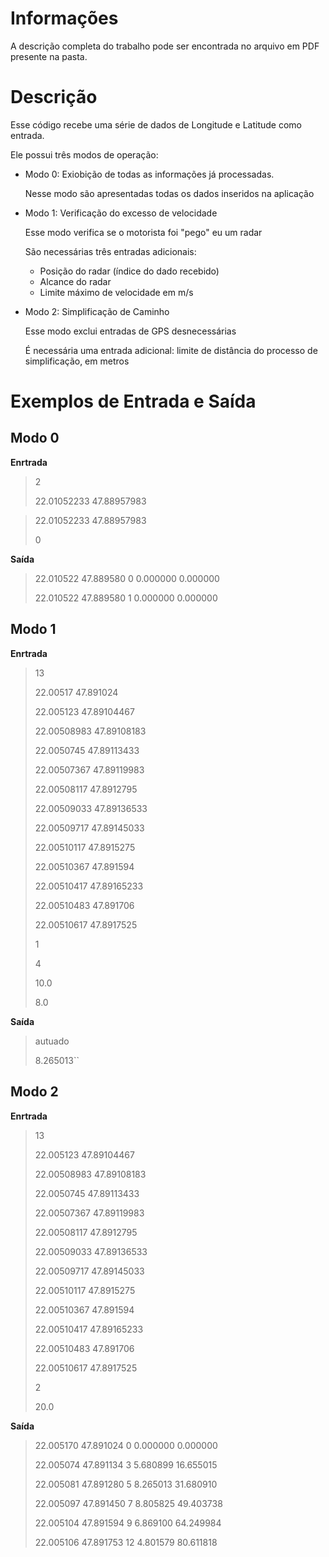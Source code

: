 
# Informações

A descrição completa do trabalho pode ser encontrada no arquivo em PDF presente na pasta.

# Descrição

Esse código recebe uma série de dados de Longitude e Latitude como entrada. 

Ele possui três modos de operação:

- Modo 0: Exiobição de todas as informações já processadas.
    
    Nesse modo são apresentadas todas os dados inseridos na aplicação

- Modo 1: Verificação do excesso de velocidade
    
    Esse modo verifica se o motorista foi "pego" eu um radar

    São necessárias três entradas adicionais:

    * Posição do radar (índice do dado recebido)
    * Alcance do radar
    * Limite máximo de velocidade em m/s

- Modo 2: Simplificação de Caminho

    Esse modo exclui entradas de GPS desnecessárias

    É necessária uma entrada adicional: limite de distância do processo de simplificação, em metros


# Exemplos de Entrada e Saída

## Modo 0

**Enrtrada**

>2
>
>22.01052233 47.88957983

>22.01052233 47.88957983
>
>0
>

**Saída**

>22.010522 47.889580 0 0.000000 0.000000
>
>22.010522 47.889580 1 0.000000 0.000000
>

## Modo 1

**Enrtrada**


>13
>
>22.00517 47.891024
>
>22.005123 47.89104467
>
>22.00508983 47.89108183
>
>22.0050745 47.89113433
>
>22.00507367 47.89119983
>
>22.00508117 47.8912795
>
>22.00509033 47.89136533
>
>22.00509717 47.89145033
>
>22.00510117 47.8915275
>
>22.00510367 47.891594
>
>22.00510417 47.89165233
>
>22.00510483 47.891706
>
>22.00510617 47.8917525
>
>1
>
>4
>
>10.0
>
>8.0


**Saída**

>autuado
>
>8.265013``

## Modo 2

**Enrtrada**

>13
>
>22.005123 47.89104467
>
>22.00508983 47.89108183
>
>22.0050745 47.89113433
>
>22.00507367 47.89119983
>
>22.00508117 47.8912795
>
>22.00509033 47.89136533
>
>22.00509717 47.89145033
>
>22.00510117 47.8915275
>
>22.00510367 47.891594
>
>22.00510417 47.89165233
>
>22.00510483 47.891706
>
>22.00510617 47.8917525
>
>2
>
>20.0

**Saída**

>22.005170 47.891024 0 0.000000 0.000000
>
>22.005074 47.891134 3 5.680899 16.655015
>
>22.005081 47.891280 5 8.265013 31.680910
>
>22.005097 47.891450 7 8.805825 49.403738
>
>22.005104 47.891594 9 6.869100 64.249984
>
>22.005106 47.891753 12 4.801579 80.611818